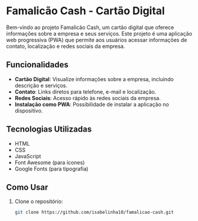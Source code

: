 # Famalicão Cash - Cartão Digital

Bem-vindo ao projeto Famalicão Cash, um cartão digital que oferece informações sobre a empresa e seus serviços. Este projeto é uma aplicação web progressiva (PWA) que permite aos usuários acessar informações de contato, localização e redes sociais da empresa.

## Funcionalidades

- **Cartão Digital**: Visualize informações sobre a empresa, incluindo descrição e serviços.
- **Contato**: Links diretos para telefone, e-mail e localização.
- **Redes Sociais**: Acesso rápido às redes sociais da empresa.
- **Instalação como PWA**: Possibilidade de instalar a aplicação no dispositivo.

## Tecnologias Utilizadas

- HTML
- CSS
- JavaScript
- Font Awesome (para ícones)
- Google Fonts (para tipografia)

## Como Usar

1. Clone o repositório:
   ```bash
   git clone https://github.com/isabelinha10/famalicao-cash.git
